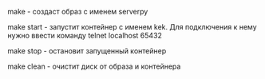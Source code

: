 make - создаст образ с именем serverpy

make start - запустит контейнер с именем kek. Для подключения к нему нужно ввести команду telnet localhost 65432

make stop - остановит запущенный контейнер

make clean - очистит диск от образа и контейнера
